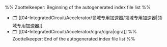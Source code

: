 %% Zoottelkeeper: Beginning of the autogenerated index file list  %%
- 🗂️ [[04-IntegratedCircuit/Accelerator/领域专用加速器/领域专用加速器|领域专用加速器]]
- 🗂️ [[04-IntegratedCircuit/Accelerator/cgra/cgra|cgra]]
%% Zoottelkeeper: End of the autogenerated index file list  %%
